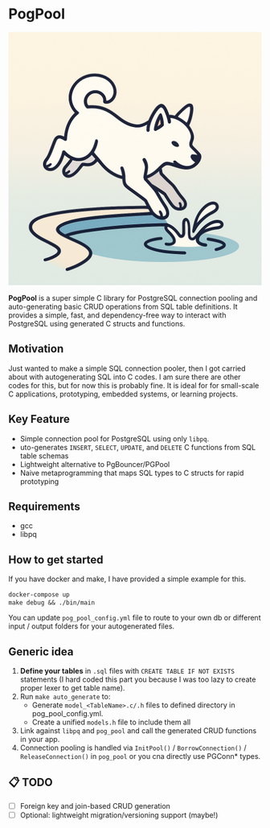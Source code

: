 # PogPool

![PogPool logo](./pog_pool_logo.png)

**PogPool** is a super simple C library for PostgreSQL connection pooling and auto-generating basic CRUD operations from SQL table definitions. It provides a simple, fast, and dependency-free way to interact with PostgreSQL using generated C structs and functions.

## Motivation

Just wanted to make a simple SQL connection pooler, then I got carried about with autogenerating SQL into C codes. I am sure there are other codes for this, but for now this is probably fine. It is ideal for for small-scale C applications, prototyping, embedded systems, or learning projects. 

## Key Feature

* Simple connection pool for PostgreSQL using only `libpq`.
* uto-generates `INSERT`, `SELECT`, `UPDATE`, and `DELETE` C functions from SQL table schemas
* Lightweight alternative to PgBouncer/PGPool
* Naive metaprogramming that maps SQL types to C structs for rapid prototyping

## Requirements 

- gcc
- libpq

## How to get started 

If you have docker and make, I have provided a simple example for this.

```
docker-compose up
make debug && ./bin/main
```

You can update `pog_pool_config.yml` file to route to your own db or different input / output folders for your autogenerated files.

## Generic idea

1. **Define your tables** in `.sql` files with `CREATE TABLE IF NOT EXISTS` statements (I hard coded this part you because I was too lazy to create proper lexer to get table name).
2. Run `make auto_generate` to:
   * Generate `model_<TableName>.c/.h` files to defined directory in pog_pool_config.yml.
   * Create a unified `models.h` file to include them all
3. Link against `libpq` and `pog_pool` and call the generated CRUD functions in your app.
4. Connection pooling is handled via `InitPool()` / `BorrowConnection()` / `ReleaseConnection()` in `pog_pool` or you cna directly use PGConn* types.

## 📋 TODO

* [ ] Foreign key and join-based CRUD generation
* [ ] Optional: lightweight migration/versioning support (maybe!)
